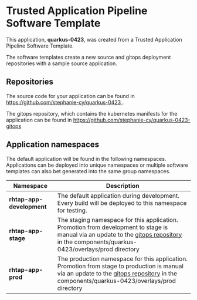 # Trusted Application Pipeline Software Template

This application, **quarkus-0423**, was created from a Trusted Application Pipeline Software Template.

The software templates create a new source and gitops deployment repositories with a sample source application. 

## Repositories

The source code for your application can be found in [https://github.com/stephanie-cy/quarkus-0423 ](https://github.com/stephanie-cy/quarkus-0423 ).
 
The gitops repository, which contains the kubernetes manifests for the application can be found in 
[https://github.com/stephanie-cy/quarkus-0423-gitops ](https://github.com/stephanie-cy/quarkus-0423-gitops ) 

## Application namespaces 

The default application will be found in the following namespaces. Applications can be deployed into unique namespaces or multiple software templates can also bet generated into the same group namespaces.  

|  Namespace   |  Description   |  
| -------- | -------- |   
| **rhtap-app-development** | The default application during development. Every build will be deployed to this namespace for testing. | 
| **rhtap-app-stage** | The staging namespace for this application. Promotion from development to stage is manual via an update to the [gitops repository](https://github.com/stephanie-cy/quarkus-0423-gitops ) in the components/quarkus-0423/overlays/prod directory |  
| **rhtap-app-prod** | The production namespace for this application. Promotion from stage to production is manual via an update to the [gitops repository](https://github.com/stephanie-cy/quarkus-0423-gitops ) in the components/quarkus-0423/overlays/prod directory | 